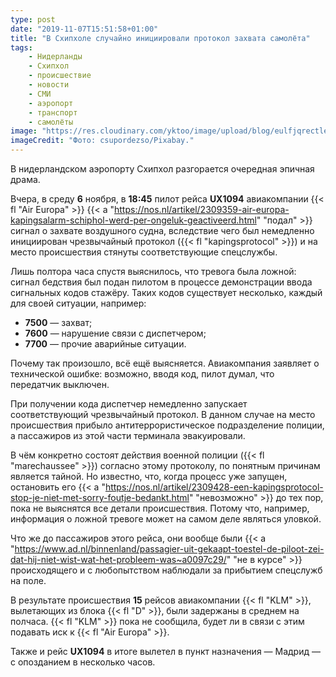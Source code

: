 ```yaml
---
type: post
date: "2019-11-07T15:51:58+01:00"
title: "В Схипхоле случайно инициировали протокол захвата самолёта"
tags:
    - Нидерланды
    - Схипхол
    - происшествие
    - новости
    - СМИ
    - аэропорт
    - транспорт
    - самолёты
image: "https://res.cloudinary.com/yktoo/image/upload/blog/eulfjqrectlemzqkopip.jpg"
imageCredit: "Фото: csupordezso/Pixabay."
---
```


В нидерландском аэропорту Схипхол разгорается очередная эпичная драма.

Вчера, в среду **6** ноября, в **18:45** пилот рейса **UX1094** авиакомпании {{< fl "Air Europa" >}} {{< a "https://nos.nl/artikel/2309359-air-europa-kapingsalarm-schiphol-werd-per-ongeluk-geactiveerd.html" "подал" >}} сигнал о захвате воздушного судна, вследствие чего был немедленно инициирован чрезвычайный протокол ({{< fl "kapingsprotocol" >}}) и на место происшествия стянуты соответствующие спецслужбы.

<!--more-->

Лишь полтора часа спустя выяснилось, что тревога была ложной: сигнал бедствия был подан пилотом в процессе демонстрации ввода сигнальных кодов стажёру. Таких кодов существует несколько, каждый для своей ситуации, например:

* **7500** — захват;
* **7600** — нарушение связи с диспетчером;
* **7700** — прочие аварийные ситуации.

Почему так произошло, всё ещё выясняется. Авиакомпания заявляет о технической ошибке: возможно, вводя код, пилот думал, что передатчик выключен.

При получении кода диспетчер немедленно запускает соответствующий чрезвычайный протокол. В данном случае на место происшествия прибыло антитеррористическое подразделение полиции, а пассажиров из этой части терминала эвакуировали.

В чём конкретно состоят действия военной полиции ({{< fl "marechaussee" >}}) согласно этому протоколу, по понятным причинам является тайной. Но известно, что, когда процесс уже запущен, остановить его {{< a "https://nos.nl/artikel/2309428-een-kapingsprotocol-stop-je-niet-met-sorry-foutje-bedankt.html" "невозможно" >}} до тех пор, пока не выяснятся все детали происшествия. Потому что, например, информация о ложной тревоге может на самом деле являться уловкой.

Что же до пассажиров этого рейса, они вообще были {{< a "https://www.ad.nl/binnenland/passagier-uit-gekaapt-toestel-de-piloot-zei-dat-hij-niet-wist-wat-het-probleem-was~a0097c29/" "не в курсе" >}} происходящего и с любопытством наблюдали за прибытием спецслужб на поле.

В результате происшествия **15** рейсов авиакомпании {{< fl "KLM" >}}, вылетающих из блока {{< fl "D" >}}, были задержаны в среднем на полчаса. {{< fl "KLM" >}} пока не сообщила, будет ли в связи с этим подавать иск к {{< fl "Air Europa" >}}.

Также и рейс **UX1094** в итоге вылетел в пункт назначения — Мадрид — с опозданием в несколько часов.
